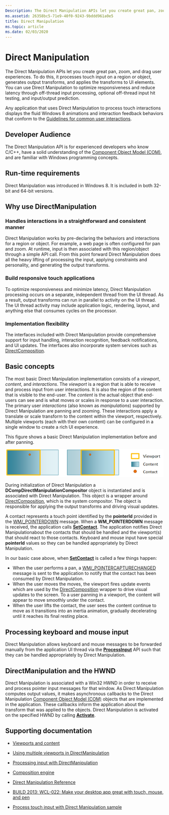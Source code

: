 ```yaml
---
Description: The Direct Manipulation APIs let you create great pan, zoom, and drag user experiences. To do this, it processes touch input on a region or object, generates output transforms, and applies the transforms to UI elements.
ms.assetid: 26358bc5-71e9-40f0-9243-9bddd961a0e5
title: Direct Manipulation
ms.topic: article
ms.date: 02/03/2020
---
```


# Direct Manipulation

The Direct Manipulation APIs let you create great pan, zoom, and drag user experiences. To do this, it processes touch input on a region or object, generates output transforms, and applies the transforms to UI elements. You can use Direct Manipulation to optimize responsiveness and reduce latency through off-thread input processing, optional off-thread input hit testing, and input/output prediction.

Any application that uses Direct Manipulation to process touch interactions displays the fluid Windows 8 animations and interaction feedback behaviors that conform to the [Guidelines for common user interactions](/windows/uwp/design/input/).

## Developer Audience

The Direct Manipulation API is for experienced developers who know C/C++, have a solid understanding of the [Component Object Model (COM)](../com/component-object-model--com--portal.md), and are familiar with Windows programming concepts.

## Run-time requirements

Direct Manipulation was introduced in Windows 8. It is included in both 32-bit and 64-bit versions.

## Why use DirectManipulation

### Handles interactions in a straightforward and consistent manner

Direct Manipulation works by pre-declaring the behaviors and interactions for a region or object. For example, a web page is often configured for pan and zoom. At runtime, input is then associated with this region/object through a simple API call. From this point forward Direct Manipulation does all the heavy lifting of processing the input, applying constraints and personality, and generating the output transforms.

### Build responsive touch applications

To optimize responsiveness and minimize latency, Direct Manipulation processing occurs on a separate, independent thread from the UI thread. As a result, output transforms can run in parallel to activity on the UI thread. The UI thread activity may include application logic, rendering, layout, and anything else that consumes cycles on the processor.

### Implementation flexibility

The interfaces included with Direct Manipulation provide comprehensive support for input handling, interaction recognition, feedback notifications, and UI updates. The interfaces also incorporate system services such as [DirectComposition](../directcomp/directcomposition-portal.md).

## Basic concepts

The most basic Direct Manipulation implementation consists of a *viewport*, *content*, and *interactions*. The *viewport* is a region that is able to receive and process input from user interactions. It is also the region of the content that is visible to the end-user. The *content* is the actual object that end-users can see and is what moves or scales in response to a user interaction. The primary user *interactions* (also known as *manipulations*) supported by Direct Manipulation are panning and zooming. These interactions apply a translate or scale transform to the content within the viewport, respectively. Multiple viewports (each with their own content) can be configured in a single window to create a rich UI experience.

This figure shows a basic Direct Manipulation implementation before and after panning.

![basic direct manipulation implementation before and after panning.](images/dm-art-1.png)

During initialization of Direct Manipulation a **DCompDirectManipulationCompositor** object is instantiated and is associated with Direct Manipulation. This object is a wrapper around [DirectComposition](../directcomp/directcomposition-portal.md), which is the system compositor. The object is responsible for applying the output transforms and driving visual updates.

A contact represents a touch point identified by the **pointerId** provided in the [WM/_POINTERDOWN](../inputmsg/wm-pointerdown.md) message. When a **WM\_POINTERDOWN** message is received, the application calls [**SetContact**](/windows/win32/api/DirectManipulation/nf-directmanipulation-idirectmanipulationviewport-setcontact). The application notifies Direct Manipulationabout the contacts that should be handled and the viewport(s) that should react to those contacts. Keyboard and mouse input have special **pointerId** values so they can be handled appropriately by Direct Manipulation.

In our basic case above, when [**SetContact**](/windows/win32/api/DirectManipulation/nf-directmanipulation-idirectmanipulationviewport-setcontact) is called a few things happen:

- When the user performs a pan, a [WM/_POINTERCAPTURECHANGED](../inputmsg/wm-pointercapturechanged.md) message is sent to the application to notify that the contact has been consumed by Direct Manipulation.
- When the user moves the moves, the viewport fires update events which are used by the [DirectComposition](../directcomp/directcomposition-portal.md) wrapper to drive visual updates to the screen. To a user panning in a viewport, the content will appear to move smoothly under the contact.
- When the user lifts the contact, the user sees the content continue to move as it transitions into an inertia animation, gradually decelerating until it reaches its final resting place.

## Processing keyboard and mouse input

Direct Manipulation allows keyboard and mouse messages to be forwarded manually from the application UI thread via the [**ProcessInput**](/windows/win32/api/DirectManipulation/nf-directmanipulation-idirectmanipulationmanager-processinput) API such that they can be handled appropriately by Direct Manipulation.

## DirectManipulation and the HWND

Direct Manipulation is associated with a Win32 HWND in order to receive and process pointer input messages for that window. As Direct Manipulation computes output values, it makes asynchronous callbacks to the Direct Manipulation [Component Object Model (COM)](../com/component-object-model--com--portal.md) objects that are implemented in the application. These callbacks inform the application about the transform that was applied to the objects. Direct Manipulation is activated on the specified HWND by calling [**Activate**](/windows/win32/api/DirectManipulation/nf-directmanipulation-idirectmanipulationmanager-activate).

## Supporting documentation

- [Viewports and content](directmanipulation-viewports-and-content.md)
- [Using multiple viewports in DirectManipulation](directmanipulation-multiple-vieports.md)
- [Processing input with DirectManipulation](directmanipulation-processing-input-with-directmanipulation.md)
- [Composition engine](directmanipulation-composition-engine.md)
- [Direct Manipulation Reference](direct-manipulation-reference.md)

- [BUILD 2013: WCL-022: Make your desktop app great with touch, mouse, and pen](https://channel9.msdn.com/Events/Build/2013/4-022)
- [Process touch input with Direct Manipulation sample](https://github.com/microsoft/Windows-classic-samples/tree/1d363ff4bd17d8e20415b92e2ee989d615cc0d91/Samples/TouchInputDirectManipulation)